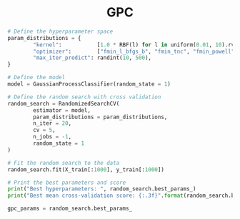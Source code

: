 <!--
 * @Description: 
 * @Author: shadow221213
 * @Date: 2024-01-22 22:07:35
 * @LastEditTime: 2024-01-22 22:07:52
-->
# <div align="center">GPC</div>

``` python
# Define the hyperparameter space
param_distributions = {
        "kernel":           [1.0 * RBF(l) for l in uniform(0.01, 10).rvs(10)],
        "optimizer":        ["fmin_l_bfgs_b", "fmin_tnc", "fmin_powell"],
        "max_iter_predict": randint(10, 500),
}

# Define the model
model = GaussianProcessClassifier(random_state = 1)

# Define the random search with cross validation
random_search = RandomizedSearchCV(
        estimator = model,
        param_distributions = param_distributions,
        n_iter = 20,
        cv = 5,
        n_jobs = -1,
        random_state = 1
)

# Fit the random search to the data
random_search.fit(X_train[:1000], y_train[:1000])

# Print the best parameters and score
print("Best hyperparameters: ", random_search.best_params_)
print("Best mean cross-validation score: {:.3f}".format(random_search.best_score_))

gpc_params = random_search.best_params_
```